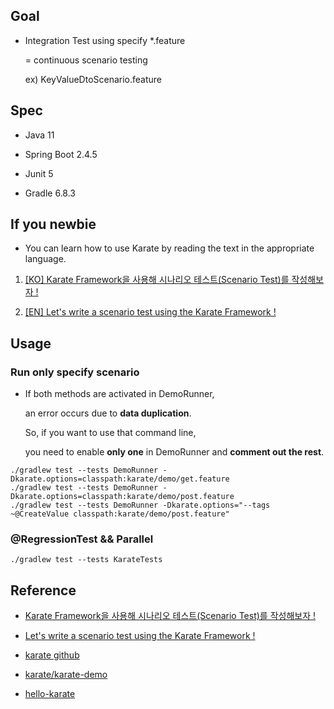 ## Goal

* Integration Test using specify *.feature 

  = continuous scenario testing

  ex) KeyValueDtoScenario.feature



## Spec

* Java 11

* Spring Boot 2.4.5

* Junit 5

* Gradle 6.8.3


## If you newbie

* You can learn how to use Karate by reading the text in the appropriate language.

1. [[KO] Karate Framework을 사용해 시나리오 테스트(Scenario Test)를 작성해보자 !](https://goodgid.github.io/Karate-Scenario-Test-Automation-Framework/)

2. [[EN] Let's write a scenario test using the Karate Framework !](https://goodgid.github.io/EN-Karate-Scenario-Test-Automation-Framework/)


## Usage

### Run only specify scenario

* If both methods are activated in DemoRunner, 
  
  an error occurs due to **data duplication**. 
  
  So, if you want to use that command line, 

  you need to enable **only one** in DemoRunner and **comment out the rest**.

``` 
./gradlew test --tests DemoRunner -Dkarate.options=classpath:karate/demo/get.feature
./gradlew test --tests DemoRunner -Dkarate.options=classpath:karate/demo/post.feature
./gradlew test --tests DemoRunner -Dkarate.options="--tags ~@CreateValue classpath:karate/demo/post.feature"
```

### @RegressionTest && Parallel

```
./gradlew test --tests KarateTests
```



## Reference

* [Karate Framework을 사용해 시나리오 테스트(Scenario Test)를 작성해보자 !](https://goodgid.github.io/Karate-Scenario-Test-Automation-Framework/)

* [Let's write a scenario test using the Karate Framework !](https://goodgid.github.io/EN-Karate-Scenario-Test-Automation-Framework/)

* [karate github](https://github.com/intuit/karate)

* [karate/karate-demo](https://github.com/intuit/karate/tree/master/karate-demo)

* [hello-karate](https://github.com/Sdaas/hello-karate)

